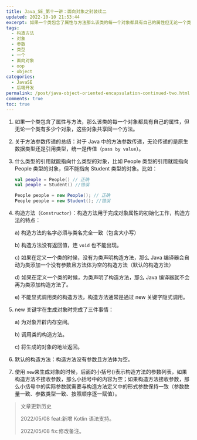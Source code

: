 ```yaml
---
title: Java_SE_第十一讲：面向对象之封装续二
updated: 2022-10-10 21:53:44
excerpt: 如果一个类包含了属性与方法那么该类的每一个对象都具有自己的属性但无论一个类有多少个对象这些对象共享同一个方法。关于方法参数传递的总结_对于java中的方法参数传递无论传递的是原生数据类型还是引用类型统一是传值（passbyvalue​）。什么类型的引用就能指向什么类型的对象比如people类型的引用就能指向people类型的对象但不能指向student类型的对象。比如_valpeople=people()正确valpeople=student()错误peoplepeople=newpeople()_正确p
tags:
  - 构造方法
  - 对象
  - 参数
  - 类型
  - 一个
  - 面向对象
  - oop
  - object
categories:
  - JavaSE
  - 后端开发
permalink: /post/java-object-oriented-encapsulation-continued-two.html
comments: true
toc: true
---
```

1. 如果一个类包含了属性与方法，那么该类的每一个对象都具有自己的属性，但无论一个类有多少个对象，这些对象共享同一个方法。
2. 关于方法参数传递的总结：对于 Java 中的方法参数传递，无论传递的是原生数据类型还是引用类型，统一是传值（`pass by value`​）。
3. 什么类型的引用就能指向什么类型的对象，比如 People 类型的引用就能指向 People 类型的对象，但不能指向 Student 类型的对象。比如：

   ```kotlin
   val people = People() // 正确
   val people = Student() //错误
   ```

   ```java
   People people = new People(); // 正确
   People people = new Student(); //错误
   ```
4. 构造方法（`Constructor`​）：构造方法用于完成对象属性的初始化工作，构造方法的特点：  

   a) 构造方法的名字必须与类名完全一致（包含大小写）

   b) 构造方法没有返回值，连 `void` 也不能出现。

   c) 如果在定义一个类的时候，没有为类声明构造方法，那么 Java 编译器会自动为类添加一个没有参数且方法体为空的构造方法（默认的构造方法）

   d) 如果在定义一个类的时候，为类声明了构造方法，那么 Java 编译器就不会再为类添加构造方法了。

   e) 不能显式调用类的构造方法，构造方法通常是通过 new 关键字隐式调用。
5. new 关键字在生成对象时完成了三件事情：

   a) 为对象开辟内存空间。

   b) 调用类的构造方法。

   c) 将生成的对象的地址返回。
6. 默认的构造方法：构造方法没有参数且方法体为空。
7. 使用 `new`​ 来生成对象的时候，后面的小括号()表示构造方法的参数列表，如果构造方法不接收参数，那么小括号中的内容为空；如果构造方法接收参数，那么小括号中的实际参数就需要与构造方法定义中的形式参数保持一致（参数数量一致、参数类型一致、按照顺序逐一赋值）。

> 文章更新历史
>
> 2022/05/08 feat:新增 Kotlin 语法支持。
>
> 2022/05/08 fix:修改备注。